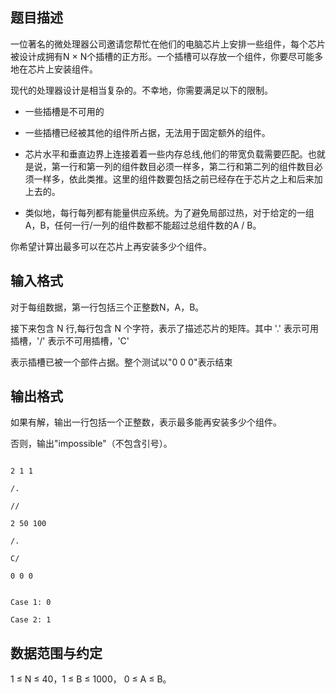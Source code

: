 ## 题目描述

<div>
 一位著名的微处理器公司邀请您帮忙在他们的电脑芯片上安排一些组件，每个芯片被设计成拥有N × N个插槽的正方形。一个插槽可以存放一个组件，你要尽可能多地在芯片上安装组件。
</div>
<div>
 现代的处理器设计是相当复杂的。不幸地，你需要满足以下的限制。
</div>
<div>
 * 一些插槽是不可用的
</div>
<div>
 * 一些插槽已经被其他的组件所占据，无法用于固定额外的组件。
</div>
<div>
 * 芯片水平和垂直边界上连接着着一些内存总线,他们的带宽负载需要匹配。也就是说，第一行和第一列的组件数目必须一样多，第二行和第二列的组件数目必须一样多，依此类推。这里的组件数要包括之前已经存在于芯片之上和后来加上去的。
</div>
<div>
 * 类似地，每行每列都有能量供应系统。为了避免局部过热，对于给定的一组A，B，任何一行/一列的组件数都不能超过总组件数的A / B。
</div>
<div>
 你希望计算出最多可以在芯片上再安装多少个组件。
</div>
<div></div>
<p></p>

## 输入格式

<div></div>
<div>
 对于每组数据，第一行包括三个正整数N，A，B。
</div>
<div>
 接下来包含 N 行,每行包含 N 个字符，表示了描述芯片的矩阵。其中 '.' 表示可用插槽，'/' 表示不可用插槽，'C' 
</div>
<div>
 表示插槽已被一个部件占据。整个测试以"0 0 0"表示结束
</div>
<div></div>
<div></div>
<p></p>

## 输出格式

<div>
 如果有解，输出一行包括一个正整数，表示最多能再安装多少个组件。
</div>
<div>
 否则，输出"impossible"（不包含引号）。
</div>
<div></div>
<p></p>

```input1
2 1 1
/.
//
2 50 100
/.
C/
0 0 0
```
```output1
Case 1: 0
Case 2: 1
```
## 数据范围与约定

<p>1 ≤ N ≤ 40，1 ≤ B ≤ 1000， 0 ≤ A ≤ B。</p><br>
<p></p>

